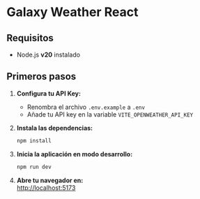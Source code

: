 # Galaxy Weather React

## Requisitos

- Node.js **v20** instalado

## Primeros pasos

1. **Configura tu API Key:**
   - Renombra el archivo `.env.example` a `.env`
   - Añade tu API key en la variable `VITE_OPENWEATHER_API_KEY`

2. **Instala las dependencias:**
   ```bash
   npm install
   ```

3. **Inicia la aplicación en modo desarrollo:**
   ```bash
   npm run dev
   ```

4. **Abre tu navegador en:**  
   [http://localhost:5173](http://localhost:5173)
